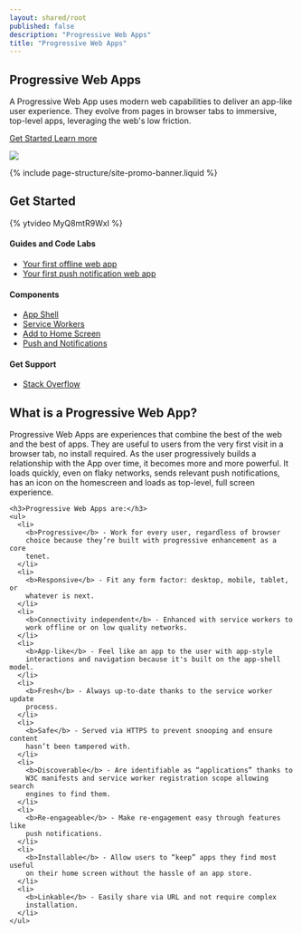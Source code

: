 ```yaml
---
layout: shared/root
published: false
description: "Progressive Web Apps"
title: "Progressive Web Apps"
---
```


<div class="wf-landing-section">
  <div class="page-content mdl-grid">
    <div class="mdl-cell mdl-cell--8-col mdl-cell--5-col-tablet">
      <h2>Progressive Web Apps</h2>
      <p>
        A Progressive Web App uses modern web capabilities to deliver an 
        app-like user experience. They evolve from pages in 
        browser tabs to immersive, top-level apps, leveraging the web's low 
        friction.
      </p>
      <p>
        <a href="#getstarted" class="mdl-button mdl-js-button mdl-button--raised mdl-button--colored">
          Get Started
        </a>
        <a href="#learnmore" class="mdl-button mdl-js-button mdl-button--raised mdl-button--colored pwa-left-margin">
          Learn more
        </a>
      </p>
    </div>
    <div class="mdl-cell mdl-cell--4-col mdl-cell--3-col-tablet mdl-cell--hide-phone">
      <img src="/web/imgs/pwa-voice-memos_framed.png">
    </div>
  </div>
</div>

{% include page-structure/site-promo-banner.liquid %}

<div id="getstarted" class="wf-landing-section wf-pwa-gs wf-secondaryheading">
  <div class="page-content mdl-grid">
    <h2 class="mdl-cell mdl-cell--12-col">
      Get Started
    </h2>
    <div class="mdl-cell mdl-cell--6-col mdl-cell--8-col-tablet">
      {% ytvideo MyQ8mtR9WxI %}
    </div>
    <div class="mdl-cell mdl-cell--6-col mdl-cell--8-col-tablet">
      <h4>Guides and Code Labs</h4>
      <ul>
        <li><a href="/web/fundamentals/getting-started/your-first-offline-web-app/">Your first offline web app</a></li>
        <li><a href="/web/fundamentals/getting-started/push-notifications/">Your first push notification web app</a></li>
      </ul>
      <h4>Components</h4>
      <ul>
        <li><a href="/web/updates/2015/11/app-shell">App Shell</a></li>
        <li><a href="https://slightlyoff.github.io/ServiceWorker/spec/service_worker/">Service Workers</a></li>
        <li><a href="/web/fundamentals/engage-and-retain/simplified-app-installs/">Add to Home Screen</a></li>
        <li><a href="/web/fundamentals/engage-and-retain/push-notifications/">Push and Notifications</a></li>
      </ul>
      <h4>Get Support</h4>
      <ul>
        <li><a href="http://stackoverflow.com/questions/tagged/progressive-web-apps">Stack Overflow</a></li>
      </ul>
    </div>
  </div>
</div>

<div id="learnmore" class="wf-landing-section">
  <div class="page-content">
    <h2>What is a Progressive Web App?</h2>
    <p>
      Progressive Web Apps are experiences that combine the best of the web and 
      the best of apps. They are useful to users from the very first visit in 
      a browser tab, no install required. As the user progressively builds a 
      relationship with the App over time, it becomes more and more powerful. 
      It loads quickly, even on flaky networks, sends relevant push 
      notifications, has an icon on the homescreen and loads as top-level, 
      full screen experience.
    </p>

    <h3>Progressive Web Apps are:</h3>
    <ul>
      <li>
        <b>Progressive</b> - Work for every user, regardless of browser 
        choice because they’re built with progressive enhancement as a core 
        tenet.
      </li>
      <li>
        <b>Responsive</b> - Fit any form factor: desktop, mobile, tablet, or 
        whatever is next.
      </li>
      <li>
        <b>Connectivity independent</b> - Enhanced with service workers to 
        work offline or on low quality networks.
      </li>
      <li>
        <b>App-like</b> - Feel like an app to the user with app-style
        interactions and navigation because it's built on the app-shell model.
      </li>
      <li>
        <b>Fresh</b> - Always up-to-date thanks to the service worker update 
        process.
      </li>
      <li>
        <b>Safe</b> - Served via HTTPS to prevent snooping and ensure content 
        hasn’t been tampered with.
      </li>
      <li>
        <b>Discoverable</b> - Are identifiable as “applications” thanks to 
        W3C manifests and service worker registration scope allowing search 
        engines to find them.
      </li>
      <li>
        <b>Re-engageable</b> - Make re-engagement easy through features like 
        push notifications.
      </li>
      <li>
        <b>Installable</b> - Allow users to “keep” apps they find most useful 
        on their home screen without the hassle of an app store.
      </li>
      <li>
        <b>Linkable</b> - Easily share via URL and not require complex 
        installation.
      </li>
    </ul>
  </div>
</div>

<div hidden class="wf-landing-section">
  <div class="page-content mdl-grid">
    <h2 class="mdl-cell mdl-cell--12-col">
      Progressive Web Apps in Action
    </h2>
    <div class="mdl-cell mdl-cell--6-col mdl-cell--4-col-tablet">
      app 1
    </div>
    <div class="mdl-cell mdl-cell--6-col mdl-cell--4-col-tablet">
      app 2
    </div>
  </div>
</div>
